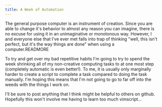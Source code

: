 ```yaml
---
title: A Week of Automation
---
```

The general purpose computer is an instrument of creation. Since you are able to change it's behavior to almost any reason you can imagine, there is no excuse for using it in an unimaginative or monotonous way. However, I and everyone else that I've ever met falls into trap of thinking "well, this isn't perfect, but it's the way things are done" when using a computer.READMORE

To try and get over my bad repetitive habits I'm going to try to spend the week shrinking all of my non-creative computing tasks to at one most step (completely automatic is even better!). To me, it is usually only marginally harder to create a script to complete a task compared to doing the task manually. I'm hoping this means that I'm not going to go to far off into the weeds with the things I work on.

I'll be sure to post anything that I think might be helpful to others on github. Hopefully this won't involve me having to learn too much vimscript…